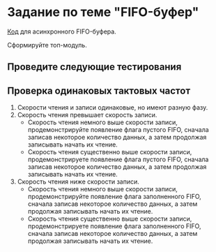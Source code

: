 # Задание по теме "FIFO-буфер"

[Код](https://github.com/einmpei/course_vlsidesign/tree/main/ASIC%20design/FIFO/rtl) для асинхронного FIFO-буфера.

Сформируйте топ-модуль.

## Проведите следующие тестирования

## Проверка одинаковых тактовых частот

1. Скорости чтения и записи одинаковые, но имеют разную фазу.
2. Скорость чтения превышает скорость записи.
    - Скорость чтения немного выше скорости записи, продемонстрируйте появление флага пустого FIFO, сначала записав некоторое количество данных, а затем продолжая записывать начать их чтение.
    - Скорость чтения существенно выше скорости записи, продемонстрируете появление флага пустого FIFO, сначала записав некоторое количество данных, а затем продолжая записывать начать их чтение.
3. Скорость чтения ниже скорости записи.
    - Скорость чтения немного выше скорости записи, продемонстрируйте появление флага заполненного FIFO, сначала записав некоторое количество данных, а затем продолжая записывать начать их чтение.
    - Скорость чтения существенно выше скорости записи, продемонстрируете появление флага заполненного FIFO, сначала записав некоторое количество данных, а затем продолжая записывать начать их чтение.
